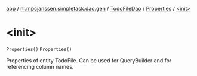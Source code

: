 [app](../../../index.md) / [nl.mpcjanssen.simpletask.dao.gen](../../index.md) / [TodoFileDao](../index.md) / [Properties](index.md) / [&lt;init&gt;](.)

# &lt;init&gt;

`Properties()`
`Properties()`

Properties of entity TodoFile. Can be used for QueryBuilder and for referencing column names.

